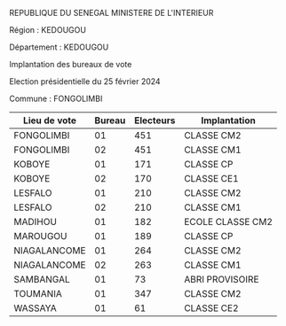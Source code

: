 REPUBLIQUE DU SENEGAL MINISTERE DE L'INTERIEUR

Région : KEDOUGOU

Département : KEDOUGOU

Implantation des bureaux de vote

Election présidentielle du 25 février 2024

Commune : FONGOLIMBI

| Lieu de vote | Bureau | Electeurs | Implantation |
| - | - | - | - |
| FONGOLIMBI | 01 | 451 | CLASSE CM2 |
| FONGOLIMBI | 02 | 451 | CLASSE CM1 |
| KOBOYE | 01 | 171 | CLASSE CP |
| KOBOYE | 02 | 170 | CLASSE CE1 |
| LESFALO | 01 | 210 | CLASSE CM2 |
| LESFALO | 02 | 210 | CLASSE CM1 |
| MADIHOU | 01 | 182 | ECOLE CLASSE CM2 |
| MAROUGOU | 01 | 189 | CLASSE CP |
| NIAGALANCOME | 01 | 264 | CLASSE CM2 |
| NIAGALANCOME | 02 | 263 | CLASSE CM1 |
| SAMBANGAL | 01 | 73 | ABRI PROVISOIRE |
| TOUMANIA | 01 | 347 | CLASSE CM2 |
| WASSAYA | 01 | 61 | CLASSE CE2 |

<!-- PageNumber="4/7" -->
